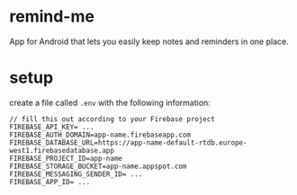 # remind-me

App for Android that lets you easily keep notes and reminders in one place.

# setup

create a file called `.env` with the following information:

```
// fill this out according to your Firebase project
FIREBASE_API_KEY= ...
FIREBASE_AUTH_DOMAIN=app-name.firebaseapp.com
FIREBASE_DATABASE_URL=https://app-name-default-rtdb.europe-west1.firebasedatabase.app
FIREBASE_PROJECT_ID=app-name
FIREBASE_STORAGE_BUCKET=app-name.appspot.com
FIREBASE_MESSAGING_SENDER_ID= ...
FIREBASE_APP_ID= ...
```
